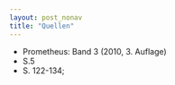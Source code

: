 ```yaml
---
layout: post_nonav
title: "Quellen"
---
```


- Prometheus: Band 3 (2010, 3. Auflage)
 - S.5
 - S. 122-134;

